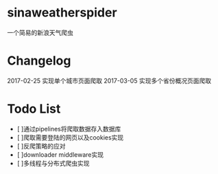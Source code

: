 # sinaweatherspider
一个简易的新浪天气爬虫
# Changelog
2017-02-25 实现单个城市页面爬取
2017-03-05 实现多个省份概况页面爬取
# Todo List
- [ ]通过pipelines将爬取数据存入数据库
- [ ]爬取需要登陆的网页以及cookies实现
- [ ]反爬策略的应对
- [ ]downloader middleware实现
- [ ]多线程与分布式爬虫实现
